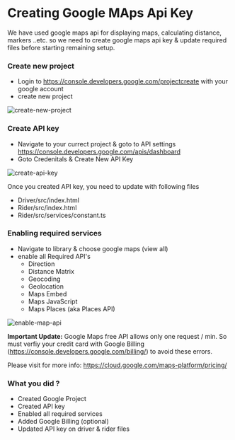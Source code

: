 # Creating Google MAps Api Key

We have used google maps api for displaying maps, calculating distance, markers ..etc. so we need to create google maps api key & update required files before starting remaining setup.

### Create new project

- Login to https://console.developers.google.com/projectcreate with your google account
- create new project

![create-new-project]( https://github.com/codesundar/ionic-uber-clone/blob/master/img/create-new-project.png "create-new-project")

### Create API key

- Navigate to your currect project & goto to API settings https://console.developers.google.com/apis/dashboard
- Goto Credenitals & Create New API Key

![create-api-key]( https://github.com/codesundar/ionic-uber-clone/blob/master/img/create-api-key.png "create-api-key")

Once you created API key, you need to update with following files

- Driver/src/index.html
- Rider/src/index.html
- Rider/src/services/constant.ts

### Enabling required services

- Navigate to library & choose google maps (view all)
- enable all Required API's
    - Direction
    - Distance Matrix
    - Geocoding
    - Geolocation
    - Maps Embed
    - Maps JavaScript
    - Maps Places (aka Places API)

![enable-map-api]( https://github.com/codesundar/ionic-uber-clone/blob/master/img/enable-map-api.png "enable-map-api")


**Important Update:** Google Maps free API allows only one request / min. So must verfiy your credit card with Google Billing (https://console.developers.google.com/billing/) to avoid these errors.

Please visit for more info: https://cloud.google.com/maps-platform/pricing/


### What you did ?
- Created Google Project
- Created API key
- Enabled all required services
- Added Google Billing (optional)
- Updated API key on driver & rider files
